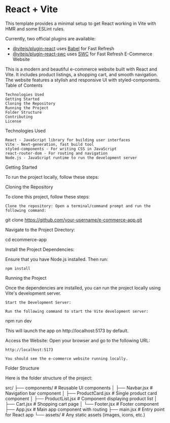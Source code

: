 # React + Vite

This template provides a minimal setup to get React working in Vite with HMR and some ESLint rules.

Currently, two official plugins are available:

- [@vitejs/plugin-react](https://github.com/vitejs/vite-plugin-react/blob/main/packages/plugin-react/README.md) uses [Babel](https://babeljs.io/) for Fast Refresh
- [@vitejs/plugin-react-swc](https://github.com/vitejs/vite-plugin-react-swc) uses [SWC](https://swc.rs/) for Fast Refresh
E-Commerce Website

This is a modern and beautiful e-commerce website built with React and Vite. It includes product listings, a shopping cart, and smooth navigation. The website features a stylish and responsive UI with styled-components.
Table of Contents

    Technologies Used
    Getting Started
    Cloning the Repository
    Running the Project
    Folder Structure
    Contributing
    License

Technologies Used

    React - JavaScript library for building user interfaces
    Vite - Next-generation, fast build tool
    styled-components - For writing CSS in JavaScript
    react-router-dom - For routing and navigation
    Node.js - JavaScript runtime to run the development server

Getting Started

To run the project locally, follow these steps:

    

Cloning the Repository

To clone this project, follow these steps:

    Clone the repository: Open a terminal/command prompt and run the following command:

git clone https://github.com/your-username/e-commerce-app.git

Navigate to the Project Directory:

cd ecommerce-app

Install the Project Dependencies:

Ensure that you have Node.js installed. Then run:

    npm install

Running the Project

Once the dependencies are installed, you can run the project locally using Vite's development server.

    Start the Development Server:

    Run the following command to start the Vite development server:

npm run dev

This will launch the app on http://localhost:5173 by default.

Access the Website: Open your browser and go to the following URL:

    http://localhost:5173

    You should see the e-commerce website running locally.

Folder Structure

Here is the folder structure of the project:

src/
├── components/           # Reusable UI components
│   ├── Navbar.jsx        # Navigation bar component
│   ├── ProductCard.jsx   # Single product card component
│   ├── ProductList.jsx   # Component displaying product list
│   ├── Cart.jsx          # Shopping cart page
│   └── Footer.jsx        # Footer component
├── App.jsx               # Main app component with routing
├── main.jsx              # Entry point for React app
└── assets/               # Any static assets (images, icons, etc.)
